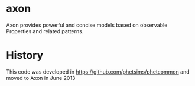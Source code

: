 axon
====

Axon provides powerful and concise models based on observable Properties and related patterns.

History
====
This code was developed in https://github.com/phetsims/phetcommon and moved to Axon in June 2013 